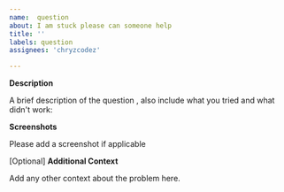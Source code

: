 ```yaml
---
name:  question
about: I am stuck please can someone help
title: ''
labels: question
assignees: 'chryzcodez'

---
```


**Description**

A brief description of the question , also include what you tried and what didn't work:

**Screenshots**

Please add a screenshot if applicable

[Optional] **Additional Context**

Add any other context about the problem here.

